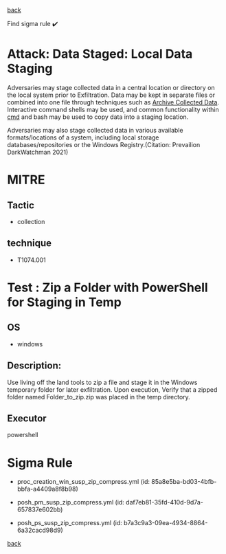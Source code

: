 
[back](../index.md)

Find sigma rule :heavy_check_mark: 

# Attack: Data Staged: Local Data Staging 

Adversaries may stage collected data in a central location or directory on the local system prior to Exfiltration. Data may be kept in separate files or combined into one file through techniques such as [Archive Collected Data](https://attack.mitre.org/techniques/T1560). Interactive command shells may be used, and common functionality within [cmd](https://attack.mitre.org/software/S0106) and bash may be used to copy data into a staging location.

Adversaries may also stage collected data in various available formats/locations of a system, including local storage databases/repositories or the Windows Registry.(Citation: Prevailion DarkWatchman 2021)

# MITRE
## Tactic
  - collection


## technique
  - T1074.001


# Test : Zip a Folder with PowerShell for Staging in Temp
## OS
  - windows


## Description:
Use living off the land tools to zip a file and stage it in the Windows temporary folder for later exfiltration. Upon execution, Verify that a zipped folder named Folder_to_zip.zip
was placed in the temp directory.


## Executor
powershell

# Sigma Rule
 - proc_creation_win_susp_zip_compress.yml (id: 85a8e5ba-bd03-4bfb-bbfa-a4409a8f8b98)

 - posh_pm_susp_zip_compress.yml (id: daf7eb81-35fd-410d-9d7a-657837e602bb)

 - posh_ps_susp_zip_compress.yml (id: b7a3c9a3-09ea-4934-8864-6a32cacd98d9)



[back](../index.md)
